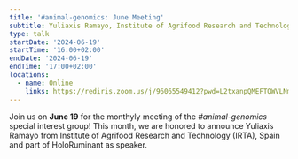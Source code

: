 ```yaml
---
title: '#animal-genomics: June Meeting'
subtitle: Yuliaxis Ramayo, Institute of Agrifood Research and Technology (IRTA), Spain
type: talk
startDate: '2024-06-19'
startTime: '16:00+02:00'
endDate: '2024-06-19'
endTime: '17:00+02:00'
locations:
  - name: Online
    links: https://rediris.zoom.us/j/96065549412?pwd=L2txanpQMEFTOWVLNmtIZyt6M3NnUT09
---
```

Join us on **June 19** for the monthyly meeting of the _#animal-genomics_ special interest group!
This month, we are honored to announce Yuliaxis Ramayo from Institute of Agrifood Research and Technology (IRTA), Spain and part of HoloRuminant as speaker.
